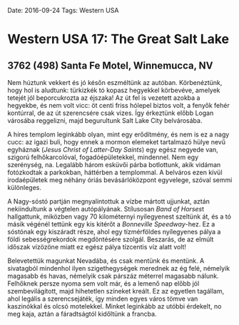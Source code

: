 Date: 2016-09-24
Tags: Western USA

# Western USA 17: The Great Salt Lake

## 3762 (498) Santa Fe Motel, Winnemucca, NV

Nem húztunk vekkert és jó későn eszméltünk az autóban. Körbenéztünk, hogy hol is aludtunk: türkizkék tó kopasz hegyekkel körbevéve, amelyek tetejét jól beporcukrozta az éjszaka! Az út fel is vezetett azokba a hegyekbe, és nem volt vicc: öt centi friss hólepel biztos volt, a fenyők fehér kontúrral, de az út szerencsére csak vizes. Így érkeztünk előbb Logan városába reggelizni, majd begurultunk Salt Lake City belvárosába.

A híres templom leginkább olyan, mint egy erődítmény, és nem is ez a nagy cucc: az igazi buli, hogy ennek a mormon elemeket tartalmazó hülye nevű egyháznak (*Jesus Christ of Latter-Day Saints*) egy egész negyede van, szigorú felhőkarcolóval, fogadóépületekkel, mindennel. Nem egy szerénység, na. Legalább három esküvői párba botlottunk, akik vidáman fotózkodtak a parkokban, háttérben a templommal. A belváros ezen kívül irodaépületek meg néhány óriás bevásárlóközpont egyvelege, szóval semmi különleges.

A Nagy-sóstó partján megnyalintottuk a vízbe mártott ujjunkat, aztán nekiindultunk a végtelen autópályának. Stílusosan *Band of Horses*t hallgattunk, miközben vagy 70 kilométernyi nyílegyenest szeltünk át, és a tó másik végénél tettünk egy kis kitérőt a *Bonneville Speedway*-hez. Ez a sóstónak egy kiszáradt része, ahol egy tízmérföldes nyílegyenes pálya a földi sebességrekordok megdöntésére szolgál. Beszarás, de az elmúlt időszak vízözöne miatt ez egész pálya tízcentis víz alatt volt!

Belevetettük magunkat Nevadába, és csak mentünk és mentünk. A sivatagból mindenhol ilyen szigethegységek merednek az ég felé, némelyik magasabb és havas, némelyik csak párszáz méterrel magasabb nálunk. Felhőknek persze nyoma sem volt már, és a lemenő nap előbb jól szembevilágított, majd hihetetlen színeket kreált. Ez az egyetlen tagállam, ahol legális a szerencsejáték, így minden egyes város tömve van kaszinókkal és olcsó motelekkel. Minket leginkább az utóbbi érdekelt, no meg kaja, aztán a fáradtságtól kidőltünk a francba.